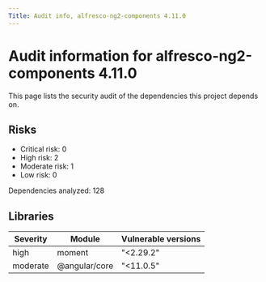 ```yaml
---
Title: Audit info, alfresco-ng2-components 4.11.0
---
```


# Audit information for alfresco-ng2-components 4.11.0

This page lists the security audit of the dependencies this project depends on.

## Risks

- Critical risk: 0
- High risk: 2
- Moderate risk: 1
- Low risk: 0

Dependencies analyzed: 128

## Libraries

| Severity | Module | Vulnerable versions |
| --- | --- | --- |
|high | moment | &#34;&lt;2.29.2&#34; |
|moderate | @angular/core | &#34;&lt;11.0.5&#34; |


